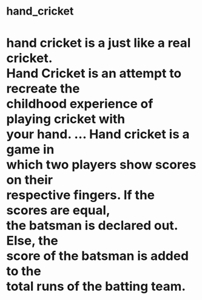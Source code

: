 <html>
 <head><h1> hand_cricket <h1></head> 
 <body> 
  <div>
    <h3> hand cricket is a just like a real cricket.<br>
     Hand Cricket is an attempt to recreate the <br>
     childhood experience of playing cricket with<br>
     your hand. ... Hand cricket is a game in <br>
     which two players show scores on their<br>
     respective fingers. If the scores are equal,<br>
     the batsman is declared out. Else, the <br>
     score of the batsman is added to the <br>
     total runs of the batting team. <br><h3>
  </div> 
 </body>
</html>
